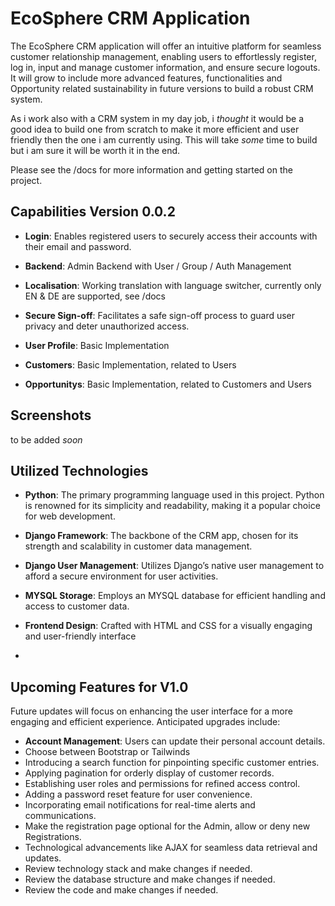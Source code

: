 
# EcoSphere CRM Application

The EcoSphere CRM application will offer an intuitive platform for seamless customer relationship management, enabling users to effortlessly register, log in, input and manage customer information, and ensure secure logouts.
It will grow to include more advanced features, functionalities and Opportunity related sustainability in future versions to build a robust CRM system. 

As i work also with a CRM system in my day job, i _thought_ it would be a good idea to build one from scratch to make it more efficient and user friendly then the one i am currently using.
This will take _some_ time to build but i am sure it will be worth it in the end.

Please see the /docs for more information and getting started on the project.

## Capabilities Version 0.0.2

- **Login**: Enables registered users to securely access their accounts with their email and password.

- **Backend**: Admin Backend with User / Group / Auth Management

- **Localisation**: Working translation with language switcher, currently only EN & DE are supported, see /docs

- **Secure Sign-off**: Facilitates a safe sign-off process to guard user privacy and deter unauthorized access.

- **User Profile**: Basic Implementation

- **Customers**: Basic Implementation, related to Users

- **Opportunitys**: Basic Implementation, related to Customers and Users

## Screenshots

to be added _soon_

## Utilized Technologies

- **Python**: The primary programming language used in this project. Python is renowned for its simplicity and readability, making it a popular choice for web development.

- **Django Framework**: The backbone of the CRM app, chosen for its strength and scalability in customer data management.

- **Django User Management**: Utilizes Django’s native user management to afford a secure environment for user activities.

- **MYSQL Storage**: Employs an MYSQL database for efficient handling and access to customer data.

- **Frontend Design**: Crafted with HTML and CSS for a visually engaging and user-friendly interface
- 
## Upcoming Features for V1.0
Future updates will focus on enhancing the user interface for a more engaging and efficient experience. Anticipated upgrades include:

- **Account Management**: Users can update their personal account details.
- Choose between Bootstrap or Tailwinds
- Introducing a search function for pinpointing specific customer entries.
- Applying pagination for orderly display of customer records.
- Establishing user roles and permissions for refined access control.
- Adding a password reset feature for user convenience.
- Incorporating email notifications for real-time alerts and communications.
- Make the registration page optional for the Admin, allow or deny new Registrations.
- Technological advancements like AJAX for seamless data retrieval and updates.
- Review technology stack and make changes if needed.
- Review the database structure and make changes if needed.
- Review the code and make changes if needed.
